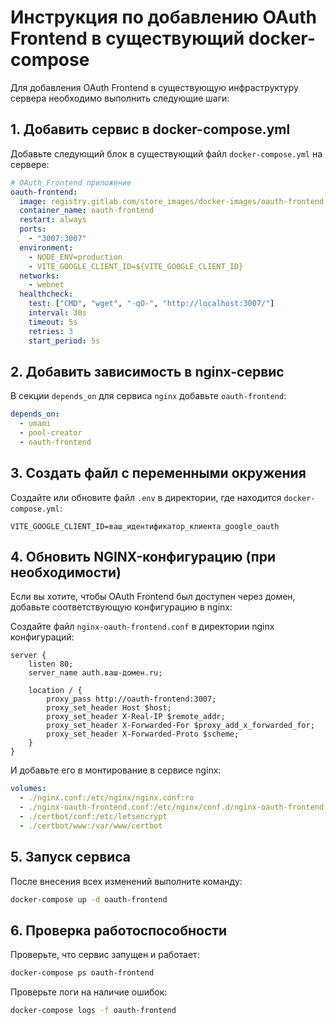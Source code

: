 # Инструкция по добавлению OAuth Frontend в существующий docker-compose

Для добавления OAuth Frontend в существующую инфраструктуру сервера необходимо выполнить следующие шаги:

## 1. Добавить сервис в docker-compose.yml

Добавьте следующий блок в существующий файл `docker-compose.yml` на сервере:

```yaml
# OAuth Frontend приложение
oauth-frontend:
  image: registry.gitlab.com/store_images/docker-images/oauth-frontend:latest
  container_name: oauth-frontend
  restart: always
  ports:
    - "3007:3007"
  environment:
    - NODE_ENV=production
    - VITE_GOOGLE_CLIENT_ID=${VITE_GOOGLE_CLIENT_ID}
  networks:
    - webnet
  healthcheck:
    test: ["CMD", "wget", "-qO-", "http://localhost:3007/"]
    interval: 30s
    timeout: 5s
    retries: 3
    start_period: 5s
```

## 2. Добавить зависимость в nginx-сервис

В секции `depends_on` для сервиса `nginx` добавьте `oauth-frontend`:

```yaml
depends_on:
  - umami
  - pool-creator
  - oauth-frontend
```

## 3. Создать файл с переменными окружения

Создайте или обновите файл `.env` в директории, где находится `docker-compose.yml`:

```
VITE_GOOGLE_CLIENT_ID=ваш_идентификатор_клиента_google_oauth
```

## 4. Обновить NGINX-конфигурацию (при необходимости)

Если вы хотите, чтобы OAuth Frontend был доступен через домен, добавьте соответствующую конфигурацию в nginx:

Создайте файл `nginx-oauth-frontend.conf` в директории nginx конфигураций:

```nginx
server {
    listen 80;
    server_name auth.ваш-домен.ru;

    location / {
        proxy_pass http://oauth-frontend:3007;
        proxy_set_header Host $host;
        proxy_set_header X-Real-IP $remote_addr;
        proxy_set_header X-Forwarded-For $proxy_add_x_forwarded_for;
        proxy_set_header X-Forwarded-Proto $scheme;
    }
}
```

И добавьте его в монтирование в сервисе nginx:

```yaml
volumes:
  - ./nginx.conf:/etc/nginx/nginx.conf:ro
  - ./nginx-oauth-frontend.conf:/etc/nginx/conf.d/nginx-oauth-frontend.conf:ro
  - ./certbot/conf:/etc/letsencrypt
  - ./certbot/www:/var/www/certbot
```

## 5. Запуск сервиса

После внесения всех изменений выполните команду:

```bash
docker-compose up -d oauth-frontend
```

## 6. Проверка работоспособности

Проверьте, что сервис запущен и работает:

```bash
docker-compose ps oauth-frontend
```

Проверьте логи на наличие ошибок:

```bash
docker-compose logs -f oauth-frontend
```